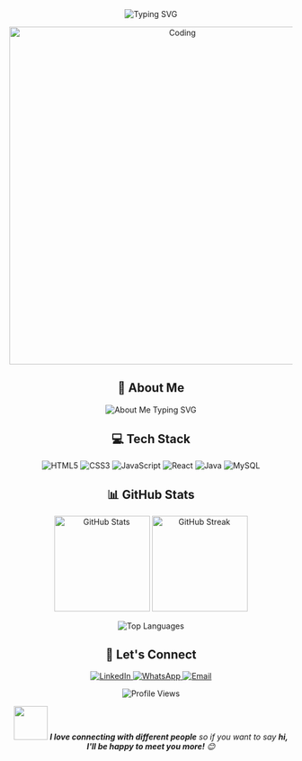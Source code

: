 <div align="center">
  <img src="https://readme-typing-svg.herokuapp.com?font=Fira+Code&size=32&duration=3000&pause=1000&color=F7AA2D&center=true&vCenter=true&width=600&lines=Hello%2C+I'm+Alessandro+Mendes!;Full-Stack+Developer+in+Training;Passionate+about+Coding" alt="Typing SVG" />
</div>
<p align="center">
  <img src="https://media.giphy.com/media/f3iwJFOVOwuy7K6FFw/giphy.gif" alt="Coding" width="600">
</p>
<h2 align="center">🚀 About Me</h2>
<p align="center">
  <img src="https://readme-typing-svg.herokuapp.com?font=Fira+Code&size=18&duration=2000&pause=1000&color=39DD0E&center=true&vCenter=true&width=500&lines=🎓+Studying+Systems+Development;💻+Passionate+Front-End+Developer;☕+Java+Developer;🌱+Constantly+learning+and+evolving" alt="About Me Typing SVG" />
</p>
<h2 align="center">💻 Tech Stack</h2>
<p align="center">
<img src="https://img.shields.io/badge/HTML5-%23E34F26.svg?style=for-the-badge&logo=html5&logoColor=white" alt="HTML5" />
<img src="https://img.shields.io/badge/CSS3-%231572B6.svg?style=for-the-badge&logo=css3&logoColor=white" alt="CSS3" />
<img src="https://img.shields.io/badge/JavaScript-%23F7DF1E.svg?style=for-the-badge&logo=javascript&logoColor=black" alt="JavaScript" />
<img src="https://img.shields.io/badge/React-%2320232a.svg?style=for-the-badge&logo=react&logoColor=%2361DAFB" alt="React" />
<img src="https://img.shields.io/badge/Java-%23ED8B00.svg?style=for-the-badge&logo=java&logoColor=white" alt="Java" />
<img src="https://img.shields.io/badge/MySQL-%2300f.svg?style=for-the-badge&logo=mysql&logoColor=white" alt="MySQL" />
</p>
<h2 align="center">📊 GitHub Stats</h2>
<p align="center">
  <img src="https://github-readme-stats.vercel.app/api?username=AlessandroMendesS&show_icons=true&theme=radical&hide_border=true&count_private=true&custom_title=Alessandro's%20GitHub%20Stats" height="170" alt="GitHub Stats" />
  <img src="https://github-readme-streak-stats.herokuapp.com/?user=AlessandroMendesS&theme=radical&hide_border=true" height="170" alt="GitHub Streak" />
</p>
<p align="center">
  <img src="https://github-readme-stats.vercel.app/api/top-langs/?username=AlessandroMendesS&layout=compact&theme=radical&hide_border=true" alt="Top Languages" />
</p>
<h2 align="center">🤝 Let's Connect</h2>
<p align="center">
  <a href="https://www.linkedin.com/in/alessandro-mendes-925621311/" target="_blank">
    <img src="https://img.shields.io/badge/-LinkedIn-%230077B5?style=for-the-badge&logo=linkedin&logoColor=white" alt="LinkedIn" />
  </a>
  <a href="https://wa.me/5519992874556" target="_blank">
    <img src="https://img.shields.io/badge/-WhatsApp-25D366?style=for-the-badge&logo=whatsapp&logoColor=white" alt="WhatsApp" />
  </a>
  <a href="mailto:your.email@example.com">
    <img src="https://img.shields.io/badge/-Email-D14836?style=for-the-badge&logo=gmail&logoColor=white" alt="Email" />
  </a>
</p>
<p align="center">
  <img src="https://komarev.com/ghpvc/?username=AlessandroMendesS&color=blueviolet&style=for-the-badge" alt="Profile Views" />
</p>
<div align="center">
  <img src="https://media.giphy.com/media/LnQjpWaON8nhr21vNW/giphy.gif" width="60"> <em><b>I love connecting with different people</b> so if you want to say <b>hi, I'll be happy to meet you more!</b> 😊</em>
</div>
